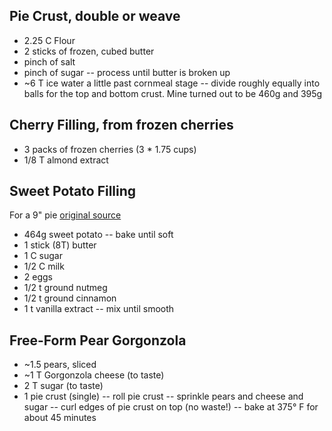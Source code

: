 ## Pie Crust, double or weave
+ 2.25 C Flour
+ 2 sticks of frozen, cubed butter
+ pinch of salt
+ pinch of sugar
-- process until butter is broken up
+ ~6 T ice water a little past cornmeal stage
-- divide roughly equally into balls for the top and bottom crust. Mine turned
   out to be 460g and 395g


## Cherry Filling, from frozen cherries
+ 3 packs of frozen cherries (3 * 1.75 cups)
+ 1/8 T almond extract


## Sweet Potato Filling

For a 9" pie [original source](http://allrecipes.com/recipe/sweet-potato-pie-i/)

+ 464g sweet potato
-- bake until soft
+ 1 stick (8T) butter
+ 1 C sugar
+ 1/2 C milk
+ 2 eggs
+ 1/2 t ground nutmeg
+ 1/2 t ground cinnamon
+ 1 t vanilla extract
-- mix until smooth


## Free-Form Pear Gorgonzola
+ ~1.5 pears, sliced
+ ~1 T Gorgonzola cheese (to taste)
+ 2 T sugar (to taste)
+ 1 pie crust (single)
-- roll pie crust
-- sprinkle pears and cheese and sugar
-- curl edges of pie crust on top (no waste!)
-- bake at 375° F for about 45 minutes
